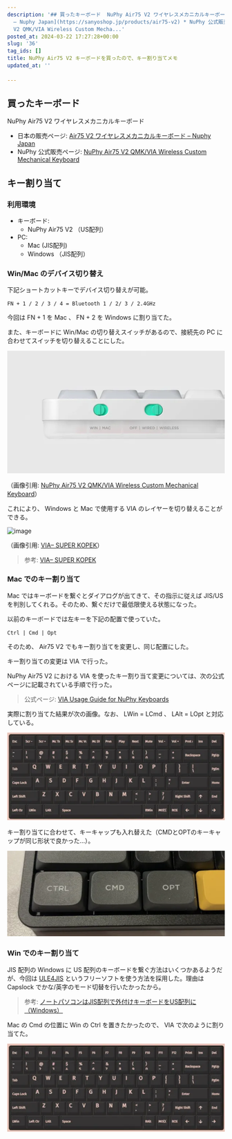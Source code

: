 ```yaml
---
description: '## 買ったキーボード  NuPhy Air75 V2 ワイヤレスメカニカルキーボード  * 日本の販売ページ: [Air75 V2 ワイヤレスメカニカルキーボード
  – Nuphy Japan](https://sanyoshop.jp/products/air75-v2) * NuPhy 公式販売ページ: [NuPhy Air75
  V2 QMK/VIA Wireless Custom Mecha...'
posted_at: 2024-03-22 17:27:28+00:00
slug: '36'
tag_ids: []
title: NuPhy Air75 V2 キーボードを買ったので、キー割り当てメモ
updated_at: ''

---
```

## 買ったキーボード

NuPhy Air75 V2 ワイヤレスメカニカルキーボード

* 日本の販売ページ: [Air75 V2 ワイヤレスメカニカルキーボード – Nuphy Japan](https://sanyoshop.jp/products/air75-v2)
* NuPhy 公式販売ページ: [NuPhy Air75 V2 QMK/VIA Wireless Custom Mechanical Keyboard](https://nuphy.com/collections/in-stock-keyboards/products/air75-v2)

## キー割り当て

### 利用環境

* キーボード:
    * NuPhy Air75 V2 （US配列）
* PC:
    * Mac (JIS配列)
    * Windows （JIS配列）

### Win/Mac のデバイス切り替え

下記ショートカットキーでデバイス切り替えが可能。

```
FN + 1 / 2 / 3 / 4 = Bluetooth 1 / 2/ 3 / 2.4GHz
```

今回は FN + 1 を Mac 、 FN + 2 を Windows に割り当てた。

また、キーボードに Win/Mac の切り替えスイッチがあるので、接続先の PC に合わせてスイッチを切り替えることにした。

<img src='/static/images/articles/36/3cc46cba4706fe7e49d4a284d167b57a.webp' origin_url='https://i.shgcdn.com/7d4f1cc6-b5e7-4733-966f-b4f800054518/-/format/auto/-/preview/3000x3000/-/quality/lighter/' alt='image' />

（画像引用: [NuPhy Air75 V2 QMK/VIA Wireless Custom Mechanical Keyboard](https://nuphy.com/collections/in-stock-keyboards/products/air75-v2)）

これにより、 Windows と Mac で使用する VIA のレイヤーを切り替えることができる。

![image](https://cdn.shopify.com/s/files/1/0537/7920/2230/files/pf-6726f98f--1629364400319.jpg?v=1698227316)

（画像引用: [VIA– SUPER KOPEK](https://superkopek.jp/pages/howtouse-via)）

> 参考: [VIA– SUPER KOPEK](https://superkopek.jp/pages/howtouse-via#:~:text=VIA%E3%81%A7%E3%81%AF%E3%80%81%E3%82%AD%E3%83%BC%E3%83%9C%E3%83%BC%E3%83%89%E3%81%AE%E5%90%84%E3%83%AC%E3%82%A4%E3%83%A4%E3%83%BC%E3%81%AE%E5%90%84%E3%82%AD%E3%83%BC%E3%82%92%E3%82%AB%E3%82%B9%E3%82%BF%E3%83%9E%E3%82%A4%E3%82%BA%E3%81%99%E3%82%8B%E3%81%93%E3%81%A8%E3%81%8C%E3%81%A7%E3%81%8D%E3%80%81Mac%E7%94%A8%E3%81%AB%E3%81%AF2%E3%81%A4%E3%81%AE%E3%83%AC%E3%82%A4%E3%83%A4%E3%83%BC%E3%80%81Windows%E7%94%A8%E3%81%AB%E3%81%AF2%E3%81%A4%E3%81%AE%E3%83%AC%E3%82%A4%E3%83%A4%E3%83%BC%E3%81%8C%E3%81%82%E3%82%8A%E3%81%BE%E3%81%99%E3%80%82)


### Mac でのキー割り当て

Mac ではキーボードを繋ぐとダイアログが出てきて、その指示に従えば JIS/US を判別してくれる。そのため、繋ぐだけで最低限使える状態になった。

以前のキーボードでは左キーを下記の配置で使っていた。

```
Ctrl | Cmd | Opt 
```

そのため、 Air75 V2 でもキー割り当てを変更し、同じ配置にした。

キー割り当ての変更は VIA で行った。

NuPhy Air75 V2 における VIA を使ったキー割り当て変更については、次の公式ページに記載されている手順で行った。

> 公式ページ: [VIA Usage Guide for NuPhy Keyboards](https://nuphy.com/pages/via-usage-guide-for-nuphy-keyboards)

実際に割り当てた結果が次の画像。なお、 LWin = LCmd 、 LAlt = LOpt と対応している。

<img src='/static/images/articles/36/508099d0149f4e046c399058061c3885.webp' origin_url='https://github.com/yamamoto-yuta/yamamoto-yuta.github.io/assets/55144709/10a757ac-b6f7-4d99-8d91-b49ed6a97c21' alt='image' />

キー割り当てに合わせて、キーキャップも入れ替えた（CMDとOPTのキーキャップが同じ形状で良かった…）。

<img src='/static/images/articles/36/b077de6fa9e6e31e2a76b579423fda28.webp' origin_url='https://github.com/yamamoto-yuta/yamamoto-yuta.github.io/assets/55144709/8b1cf674-b64d-428b-b4ee-13c432db8b10' alt='image' />

### Win でのキー割り当て

JIS 配列の Windows に US 配列のキーボードを繋ぐ方法はいくつかあるようだが、今回は [ULE4JIS](https://github.com/dezz/ULE4JIS/tree/master/publish) というフリーソフトを使う方法を採用した。理由は Capslock でかな/英字のモード切替を行いたかったから。

> 参考: [ノートパソコンはJIS配列で外付けキーボードをUS配列に（Windows）](https://mastdesign.me/20240107-jiskeyboard-uskeyboard/)

Mac の Cmd の位置に Win の Ctrl を置きたかったので、 VIA で次のように割り当てた。

<img src='/static/images/articles/36/b134aae8c2210992833b450c21ad30a3.webp' origin_url='https://github.com/yamamoto-yuta/yamamoto-yuta.github.io/assets/55144709/869c7ddf-580e-4e75-a307-77b42795bd72' alt='image' />


